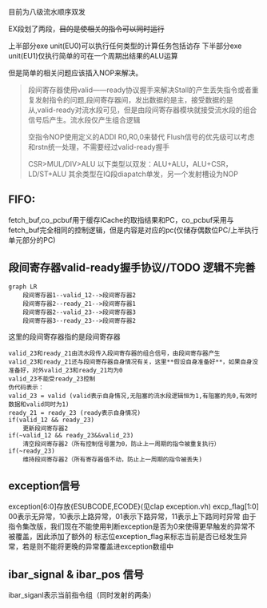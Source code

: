目前为八级流水顺序双发

EX段划了两段，~~目的是使相关的指令可以同时运行~~


上半部分exe unit(EU0)可以执行任何类型的计算任务包括访存
下半部分exe unit(EU1)仅执行简单的可在一个周期出结果的ALU运算


但是简单的相关问题应该插入NOP来解决。

> 段间寄存器使用valid——ready协议握手来解决Stall的产生丢失指令或者重复发射指令的问题,段间寄存器间，发出数据的是主，接受数据的是从,valid-ready对流水段可见，但是由段间寄存器模块就接受流水段的组合信号后产生。流水段仅产生组合逻辑
> 
> 空指令NOP使用定义的ADDI R0,R0,0来替代
> Flush信号的优先级可以考虑和rstn统一处理，不需要经过valid-ready握手
>
> CSR>MUL/DIV>ALU
> 以下类型以双发：ALU+ALU，ALU+CSR，LD/ST+ALU
> 其余类型在IQ段diapatch单发，另一个发射槽设为NOP

## FIFO:
fetch_buf,co_pcbuf用于缓存ICache的取指结果和PC，co_pcbuf采用与fetch_buf完全相同的控制逻辑，但是内容是对应的pc(仅储存偶数位PC/上半执行单元部分的PC)

## 段间寄存器valid-ready握手协议//TODO 逻辑不完善
```mermaid
graph LR
    段间寄存器1--valid_12-->段间寄存器2
    段间寄存器2--ready_21-->段间寄存器1
    段间寄存器2--valid_23-->段间寄存器3
    段间寄存器3--ready_23-->段间寄存器2
```

这里的段间寄存器指的是段间寄存器

```
valid_23和ready_21由流水段传入段间寄存器的组合信号，由段间寄存器产生
valid_23和ready_21还与段间寄存器自身情况有关，这里**假设自身准备好**，如果自身没准备好，对外valid_23和ready_21均为0
valid_23不能受ready_23控制
伪代码表示：
valid_23 = valid (valid表示自身情况,无阻塞的流水段逻辑恒为1,有阻塞的先0,有效时数据和valid同时为1) 
ready_21 = ready_23 (ready表示自身情况)
if(valid_12 && ready_23)
	更新段间寄存器2
if(~valid_12 && ready_23&&valid_23)
	清空段间寄存器2（所有控制信号置为0，防止上一周期的指令被重复执行）
if(~ready_23)
	维持段间寄存器2（所有寄存器值不动，防止上一周期的指令被丢失)
```

## exception信号
exception[6:0]存放{ESUBCODE,ECODE}(见clap exception.vh)
excp_flag[1:0] 00表示无异常，10表示上路异常，01表示下路异常，11表示上下路同时异常
由于指令集改版，我们现在不能使用判断exception是否为0来使得更早触发的异常不被覆盖，因此添加了额外的
标志位exception_flag来标志当前是否已经发生异常，若是则不能将更晚的异常覆盖进exception数组中

## ibar_signal & ibar_pos 信号
ibar_siganl表示当前指令组（同时发射的两条）